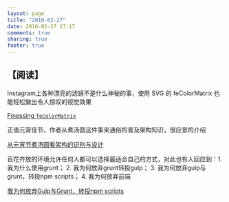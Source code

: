 ```yaml
---
layout: page
title: "2016-02-27"
date: 2016-02-27 17:17
comments: true
sharing: true
footer: true
---
```


## 【阅读】

Instagram上各种漂亮的滤镜不是什么神秘的事，使用 SVG 的 feColorMatrix 也能轻松做出令人惊叹的视觉效果

[Finessing `feColorMatrix`](http://alistapart.com/article/finessing-fecolormatrix)

正值元宵佳节，作者从煮汤圆这件事来通俗的普及架构知识，很应景的介绍

[从元宵节煮汤圆看架构的识别与设计](http://mp.weixin.qq.com/s?__biz=MzA5Nzc4OTA1Mw==&mid=409250110&idx=1&sn=523e06634ecba32a08a614c58b6d35fb)

百花齐放的环境允许任何人都可以选择最适合自己的方式，对此也有人回应到：1. 我为什么使用grunt； 2. 我为何放弃grunt转投gulp； 3. 我为何放弃gulp与grunt，转投npm scripts； 4. 我为何放弃前端

[我为何放弃Gulp与Grunt，转投npm scripts](http://www.infoq.com/cn/news/2016/02/gulp-grunt-npm-scripts-part2)
